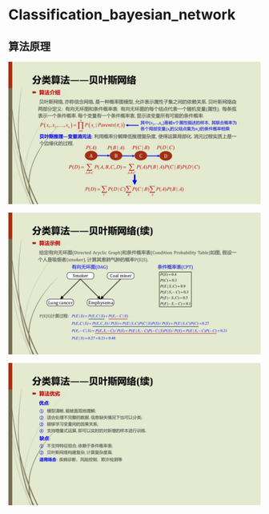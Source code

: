 Classification_bayesian_network
=========================

算法原理
------------

![](https://github.com/Daniel1586/Initiative_machine_learning/raw/master/00_algorithm_materials/05_Bayesian_Network/BN_01.jpg) 

![](https://github.com/Daniel1586/Initiative_machine_learning/raw/master/00_algorithm_materials/05_Bayesian_Network/BN_02.jpg) 

![](https://github.com/Daniel1586/Initiative_machine_learning/raw/master/00_algorithm_materials/05_Bayesian_Network/BN_03.jpg) 
